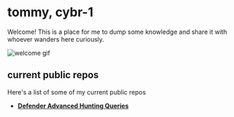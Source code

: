 # tommy, cybr-1

Welcome! This is a place for me to dump some knowledge and share it with whoever wanders here curiously.

![welcome gif](https://media2.giphy.com/media/v1.Y2lkPTc5MGI3NjExejZ0azIxOGU3MjBmaHhpOWVwdXpvMGJvNGc1YzUwZnk0YnZlb3ozeSZlcD12MV9pbnRlcm5hbF9naWZfYnlfaWQmY3Q9Zw/lKKXOCVviOAXS/giphy.webp)

## current public repos

Here's a list of some of my current public repos

- **[Defender Advanced Hunting Queries](https://github.com/cybr-1/hunting-queries)**
